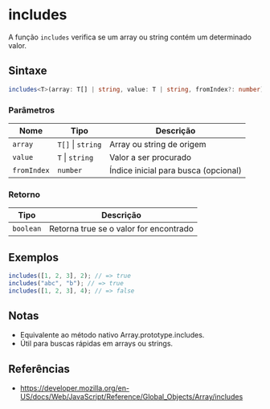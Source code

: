 # includes

A função `includes` verifica se um array ou string contém um determinado valor.

## Sintaxe

```typescript
includes<T>(array: T[] | string, value: T | string, fromIndex?: number): boolean;
```

### Parâmetros

| Nome         | Tipo                      | Descrição                                 |
|--------------|---------------------------|-------------------------------------------|
| `array`      | `T[]` \| `string`         | Array ou string de origem                 |
| `value`      | `T` \| `string`           | Valor a ser procurado                     |
| `fromIndex`  | `number`                  | Índice inicial para busca (opcional)      |

### Retorno

| Tipo       | Descrição                                 |
|------------|-------------------------------------------|
| `boolean`  | Retorna true se o valor for encontrado     |

## Exemplos

```typescript
includes([1, 2, 3], 2); // => true
includes("abc", "b"); // => true
includes([1, 2, 3], 4); // => false
```

## Notas

* Equivalente ao método nativo Array.prototype.includes.
* Útil para buscas rápidas em arrays ou strings.

## Referências

* https://developer.mozilla.org/en-US/docs/Web/JavaScript/Reference/Global_Objects/Array/includes